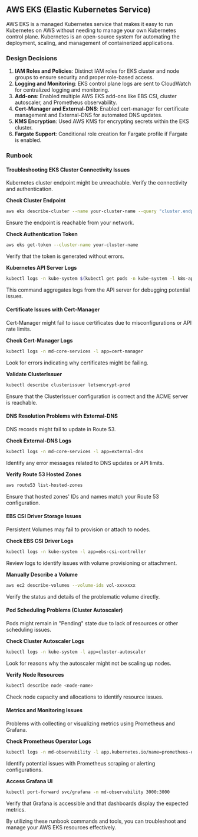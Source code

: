 ## AWS EKS (Elastic Kubernetes Service)

AWS EKS is a managed Kubernetes service that makes it easy to run Kubernetes on AWS without needing to manage your own Kubernetes control plane. Kubernetes is an open-source system for automating the deployment, scaling, and management of containerized applications.

### Design Decisions

1. **IAM Roles and Policies**: Distinct IAM roles for EKS cluster and node groups to ensure security and proper role-based access.
2. **Logging and Monitoring**: EKS control plane logs are sent to CloudWatch for centralized logging and monitoring.
3. **Add-ons**: Enabled multiple AWS EKS add-ons like EBS CSI, cluster autoscaler, and Prometheus observability.
4. **Cert-Manager and External-DNS**: Enabled cert-manager for certificate management and External-DNS for automated DNS updates.
5. **KMS Encryption**: Used AWS KMS for encrypting secrets within the EKS cluster.
6. **Fargate Support**: Conditional role creation for Fargate profile if Fargate is enabled.

### Runbook

#### Troubleshooting EKS Cluster Connectivity Issues

Kubernetes cluster endpoint might be unreachable. Verify the connectivity and authentication.

**Check Cluster Endpoint**

```sh
aws eks describe-cluster --name your-cluster-name --query "cluster.endpoint"
```
Ensure the endpoint is reachable from your network.

**Check Authentication Token**

```sh
aws eks get-token --cluster-name your-cluster-name
```
Verify that the token is generated without errors.

**Kubernetes API Server Logs**

```sh
kubectl logs -n kube-system $(kubectl get pods -n kube-system -l k8s-app=kube-apiserver -o name) -c kube-apiserver
```
This command aggregates logs from the API server for debugging potential issues.

#### Certificate Issues with Cert-Manager

Cert-Manager might fail to issue certificates due to misconfigurations or API rate limits.

**Check Cert-Manager Logs**

```sh
kubectl logs -n md-core-services -l app=cert-manager
```
Look for errors indicating why certificates might be failing.

**Validate ClusterIssuer**

```sh
kubectl describe clusterissuer letsencrypt-prod
```
Ensure that the ClusterIssuer configuration is correct and the ACME server is reachable.

#### DNS Resolution Problems with External-DNS

DNS records might fail to update in Route 53.

**Check External-DNS Logs**

```sh
kubectl logs -n md-core-services -l app=external-dns
```
Identify any error messages related to DNS updates or API limits.

**Verify Route 53 Hosted Zones**

```sh
aws route53 list-hosted-zones
```
Ensure that hosted zones' IDs and names match your Route 53 configuration.

#### EBS CSI Driver Storage Issues

Persistent Volumes may fail to provision or attach to nodes.

**Check EBS CSI Driver Logs**

```sh
kubectl logs -n kube-system -l app=ebs-csi-controller
```
Review logs to identify issues with volume provisioning or attachment.

**Manually Describe a Volume**

```sh
aws ec2 describe-volumes --volume-ids vol-xxxxxxx
```
Verify the status and details of the problematic volume directly.

#### Pod Scheduling Problems (Cluster Autoscaler)

Pods might remain in "Pending" state due to lack of resources or other scheduling issues.

**Check Cluster Autoscaler Logs**

```sh
kubectl logs -n kube-system -l app=cluster-autoscaler
```
Look for reasons why the autoscaler might not be scaling up nodes.

**Verify Node Resources**

```sh
kubectl describe node <node-name>
```
Check node capacity and allocations to identify resource issues.

#### Metrics and Monitoring Issues

Problems with collecting or visualizing metrics using Prometheus and Grafana.

**Check Prometheus Operator Logs**

```sh
kubectl logs -n md-observability -l app.kubernetes.io/name=prometheus-operator
```
Identify potential issues with Prometheus scraping or alerting configurations.

**Access Grafana UI**

```sh
kubectl port-forward svc/grafana -n md-observability 3000:3000
```
Verify that Grafana is accessible and that dashboards display the expected metrics.

By utilizing these runbook commands and tools, you can troubleshoot and manage your AWS EKS resources effectively.

